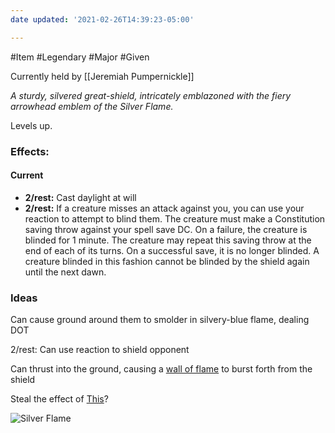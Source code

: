 ```yaml
---
date updated: '2021-02-26T14:39:23-05:00'

---
```


#Item
#Legendary
#Major
#Given

Currently held by [[Jeremiah Pumpernickle]]

_A sturdy, silvered great-shield, intricately emblazoned with the fiery arrowhead emblem of the Silver Flame._

Levels up.

### Effects:

#### Current

- **2/rest:** Cast daylight at will
- **2/rest:** If a creature misses an attack against you, you can use your reaction to attempt to blind them. The creature must make a Constitution saving throw against your spell save DC. On a failure, the creature is blinded for 1 minute. The creature may repeat this saving throw at the end of each of its turns. On a successful save, it is no longer blinded. A creature blinded in this fashion cannot be blinded by the shield again until the next dawn.

### Ideas

Can cause ground around them to smolder in silvery-blue flame, dealing DOT

2/rest: Can use reaction to shield opponent

Can thrust into the ground, causing a [wall of flame](https://roll20.net/compendium/dnd5e/Wall%20of%20Fire#content) to burst forth from the shield

Steal the effect of [This](https://www.reddit.com/r/TheGriffonsSaddlebag/comments/cfmqi7/the_griffons_saddlebag_fragment_of_elder/)?

![Silver Flame](https://static.wikia.nocookie.net/eberron/images/0/01/Silver_flame.jpg "­Silver Flame Logo")
